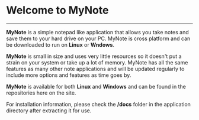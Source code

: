# Welcome to MyNote
---

**MyNote** is a simple notepad like application that allows you take notes and save them to your hard drive on your PC. MyNote is cross
platform  and can be downloaded to run on **Linux** or **Wndows**.

**MyNote** is small in size and uses very little resources so it doesn't put a strain on your system or take up a lot of memory. MyNote
has all the same features as many other note applications and will be updated regularly to include more options and features as time
goes by.

**MyNote** is available for both **Linux** and **Windows** and can be found in the repositories here on the site.

For installation information, please check the **/docs** folder in the application directory after extracting it for use.


